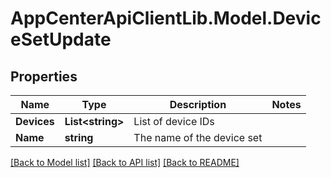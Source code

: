 # AppCenterApiClientLib.Model.DeviceSetUpdate
## Properties

Name | Type | Description | Notes
------------ | ------------- | ------------- | -------------
**Devices** | **List&lt;string&gt;** | List of device IDs | 
**Name** | **string** | The name of the device set | 

[[Back to Model list]](../README.md#documentation-for-models) [[Back to API list]](../README.md#documentation-for-api-endpoints) [[Back to README]](../README.md)

